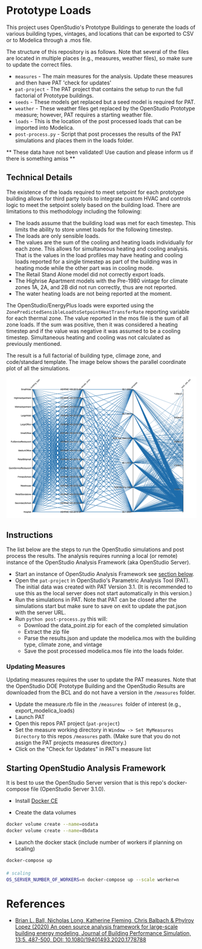 # Prototype Loads

This project uses OpenStudio's Prototype Buildings to generate the loads of various building types, vintages, and 
locations that can be exported to CSV or to Modelica through a .mos file.

The structure of this repository is as follows. Note that several of the files are located in multiple places (e.g.,
measures, weather files), so make sure to update the correct files.

* `measures` - The main measures for the analysis. Update these measures and then have PAT 'check for updates'
* `pat-project` - The PAT project that contains the setup to run the full factorial of Prototype buildings.
* `seeds` - These models get replaced but a seed model is required for PAT.
* `weather` - These weather files get replaced by the OpenStudio Prototype measure; however, PAT requires a starting weather file.
* `loads` - This is the location of the post processed loads that can be imported into Modelica.
* `post-process.py` - Script that post processes the results of the PAT simulations and places them in the loads folder. 

** These data have not been validated! Use caution and please inform us if there is something amiss **

## Technical Details

The existence of the loads required to meet setpoint for each prototype building allows for third party tools to
integrate custom HVAC and controls logic to meet the setpoint solely based on the building load. There are 
limitations to this methodology including the following: 
  * The loads assume that the building load was met for each timestep. This limits the ability to store unmet loads 
  for the following timestep. 
  * The loads are only sensible loads.
  * The values are the sum of the cooling and heating loads individually for each zone. This allows for simultaneous
  heating and cooling analysis. That is the values in the load profiles may have heating and cooling loads reported
  for a single timestep as part of the building was in heating mode while the other part was in cooling mode.
  * The Retail Stand Alone model did not correctly export loads.
  * The Highrise Apartment models with the Pre-1980 vintage for climate zones 1A, 2A, and 2B did not run correctly, 
  thus are not reported.
  * The water heating loads are not being reported at the moment.

The OpenStudio/EnergyPlus loads were exported using the `ZonePredictedSensibleLoadtoSetpointHeatTransferRate`
reporting variable for each thermal zone. The value reported in the mos file is the sum of all zone loads. If the
sum was positive, then it was considered a heating timestep and if the value was negative it was assumed to be a 
cooling timestep. Simultaneous heating and cooling was not calculated as previously mentioned.

The result is a full factorial of building type, climage zone, and code/standard template. The image below shows
the parallel coordinate plot of all the simulations.

![Parallel Coordinate Plot](parcorplot.png)

## Instructions

The list below are the steps to run the OpenStudio simulations and post process the results. The analysis requires running 
a local (or remote) instance of the OpenStudio Analysis Framework (aka OpenStudio Server). 

* Start an instance of OpenStudio Analysis Framework see [section below](#starting-openstudio-analysis-framework).
* Open the `pat-project` in OpenStudio's Parametric Analysis Tool (PAT). The initial data was created with PAT Version 3.1. (It is recommended to use this as the local server does not start automatically in this version.)
* Run the simulations in PAT. Note that PAT can be closed after the simulations start but make sure to save on exit to update the pat.json with the server URL.
* Run `python post-process.py` this will:
    * Download the data_point.zip for each of the completed simulation
    * Extract the zip file
    * Parse the results.json and update the modelica.mos with the building type, climate zone, and vintage
    * Save the post processed modelica.mos file into the loads folder.

### Updating Measures

Updating measures requires the user to update the PAT measures. Note that the OpenStudio DOE Prototype Building and
the OpenStudio Results are downloaded from the BCL and do not have a version in the `/measures` folder.
 
* Update the measure.rb file in the `/measures `folder of interest (e.g., export_modelica_loads)
* Launch PAT
* Open this repos PAT project (`pat-project`)
* Set the measure working directory in `Window -> Set MyMeasures Directory` to this repos `/measures` path. (Make sure that you do not assign the PAT projects measures directory.)
* Click on the "Check for Updates" in PAT's measure list 

## Starting OpenStudio Analysis Framework

It is best to use the OpenStudio Server version that is this repo's docker-compose file (OpenStudio Server 3.1.0). 

* Install [Docker CE](https://docs.docker.com/install/)

* Create the data volumes
```bash
docker volume create --name=osdata
docker volume create --name=dbdata
```

* Launch the docker stack (include number of workers if planning on scaling)

```bash
docker-compose up

# scaling
OS_SERVER_NUMBER_OF_WORKERS=n docker-compose up --scale worker=n
```

# References

* [Brian L. Ball, Nicholas Long, Katherine Fleming, Chris Balbach & Phylroy Lopez (2020) An open source analysis framework for large-scale building energy modeling, Journal of Building Performance Simulation, 13:5, 487-500, DOI: 10.1080/19401493.2020.1778788](https://www.tandfonline.com/doi/full/10.1080/19401493.2020.1778788)

 
